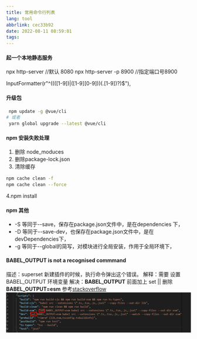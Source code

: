 ```yaml
---
title: 常用命令行列表
lang: tool
abbrlink: cec33b92
date: 2022-08-11 08:59:01
tags:
---
```


 #### 起一个本地静态服务
 npx http-server //默认 8080
 npx http-server -p 8900 //指定端口号8900

 InputFormatter(r"^((([1-9])|([1-9][0-9]))(.[1-9])?)$"),


#### 升级包
```bash
 npm update -g @vue/cli
# 或者
 yarn global upgrade --latest @vue/cli
```

#### npm 安装失败处理
1. 删除 node_moduces
2. 删除package-lock.json
3. 清除缓存
```bash
npm cache clean -f
npm cache clean --force
```
4.npm install
#### npm 其他
+ -S  等同于--save，保存在package.json文件中，是在dependencies 下，
+ -D  等同于--save-dev，也保存在package.json文件中，是在devDependencies下，
+ -g  等同于--global的简写，对模块进行全局安装，作用于全局环境下，

####  BABEL_OUTPUT is not a recognised commmand
描述：superset 新建插件的时候，执行命令弹出这个错误。
解释：需要 设置 BABEL_OUTPUT 环境变量
解决：**BABEL_OUTPUT** 前面加上 set || 删除 **BABEL_OUTPUT=esm** 参考[stackoverflow](https://stackoverflow.com/questions/26262196/debug-is-not-a-recognized-command-express)
![截图](../../images/npm_20230313151233.png)

